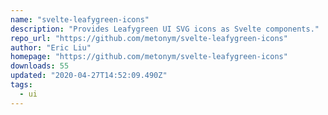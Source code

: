 ```yaml
---
name: "svelte-leafygreen-icons"
description: "Provides Leafygreen UI SVG icons as Svelte components."
repo_url: "https://github.com/metonym/svelte-leafygreen-icons"
author: "Eric Liu"
homepage: "https://github.com/metonym/svelte-leafygreen-icons"
downloads: 55
updated: "2020-04-27T14:52:09.490Z"
tags: 
  - ui
---
```

